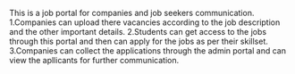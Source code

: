 This is a job portal for companies and job seekers communication.
   1.Companies can upload there vacancies according to the job description and the other important details.
   2.Students can get access to the jobs through this portal and then can apply for the jobs as per their skillset.
   3.Companies can collect the applications through the admin portal and can view the apllicants for further communication.
